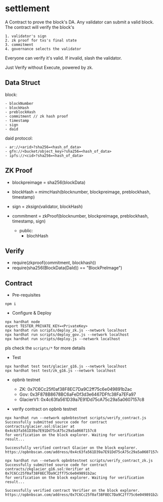 # settlement

A Contract to prove the block's DA. Any validator can submit a valid block. The contract will verify the block's 

    1. validator's sign
    2. zk proof for txs's final state
    3. commitment
    4. governance selects the validator

Everyone can verify it's valid. If invalid, slash the validator.

Just Verify without Execute, powered by zk.

## Data Struct

block:

    - blockNumber
    - blockHash
    - preblockHash
    - commitment // zk hash proof
    - timestamp
    - sign
    - daid

daid protocol:

    - ar://<arid>?sha256=<hash_of_data>
    - gfn://<bucket/object_key>?sha256=<hash_of_data>
    - ipfs://<cid>?sha256=<hash_of_data>

## ZK Proof

- blockpreimage = sha256(blockData)
- blockHash = mimcHash(blocknumber, blockpreimage, preblockhash, timestamp)
- sign = zksign(validator, blockHash)
- commitment = zkProof(blocknumber, blockpreimage, preblockhash, timestamp, sign)

    - public: 
        - blochHash

## Verify

- require(zkproof(commitment, blockhash))
- require(sha256(BlockData(DaId)) == "BlockPreImage")



## Contract

- Pre-requisites

```
npm i
```

- Configure & Deploy

```
npx hardhat node
export TESTER_PRIVATE_KEY=<PrivateKey>
npx hardhat run scripts/deploy_zk.js --network localhost
npx hardhat run scripts/deploy_gov.js --network localhost
npx hardhat run scripts/deploy.js --network localhost
```

pls check the `scripts/*` for more details

- Test

```
npx hardhat test test/glacier_g16.js --network localhost
npx hardhat test test/zk_g16.js --network localhost
```

- opbnb testnet
    - ZK: 0x7C6Cc25f0af38F8EC7Da9C2ff75c6e049891b2ac
    - Gov: 0x3F878B8678BC6aFeDf3d3e6467DFfc38Fa7EFa97
    - GlacierV1: 0x4c63fa561D39a7E91Dd75cA75c29a5a0607157c8

- verify contract on opbnb testnet

```
npx hardhat run --network opbnbtestnet scripts/verify_contract.js
Successfully submitted source code for contract
contracts/glacier.sol:Glacier at 0x4c63fa561D39a7E91Dd75cA75c29a5a0607157c8
for verification on the block explorer. Waiting for verification result...

Successfully verified contract Glacier on the block explorer.
https://opbnbscan.com/address/0x4c63fa561D39a7E91Dd75cA75c29a5a0607157c8#code

npx hardhat run --network opbnbtestnet scripts/verify_contract_zk.js
Successfully submitted source code for contract
contracts/zkglacier_g16.sol:Verifier at 0x7C6Cc25f0af38F8EC7Da9C2ff75c6e049891b2ac
for verification on the block explorer. Waiting for verification result...

Successfully verified contract Verifier on the block explorer.
https://opbnbscan.com/address/0x7C6Cc25f0af38F8EC7Da9C2ff75c6e049891b2ac#code
```